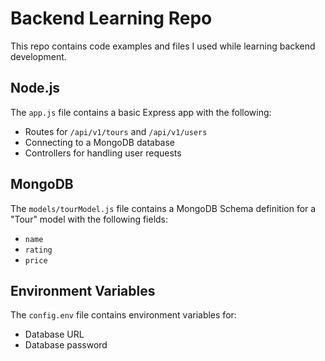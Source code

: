 # Backend Learning Repo

This repo contains code examples and files I used while learning backend development. 

## Node.js

The `app.js` file contains a basic Express app with the following:

- Routes for `/api/v1/tours` and `/api/v1/users` 
- Connecting to a MongoDB database 
- Controllers for handling user requests

## MongoDB

The `models/tourModel.js` file contains a MongoDB Schema definition for a "Tour" model with the following fields:

- `name` 
- `rating`
- `price`

## Environment Variables

The `config.env` file contains environment variables for:

- Database URL
- Database password

